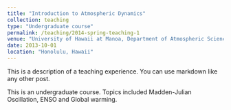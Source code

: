 ```yaml
---
title: "Introduction to Atmospheric Dynamics"
collection: teaching
type: "Undergraduate course"
permalink: /teaching/2014-spring-teaching-1
venue: "University of Hawaii at Manoa, Department of Atmospheric Sciences"
date: 2013-10-01
location: "Honolulu, Hawaii"
---
```


This is a description of a teaching experience. You can use markdown like any other post.

This is an undergraduate course. Topics included Madden-Julian Oscillation, ENSO and Global warming.